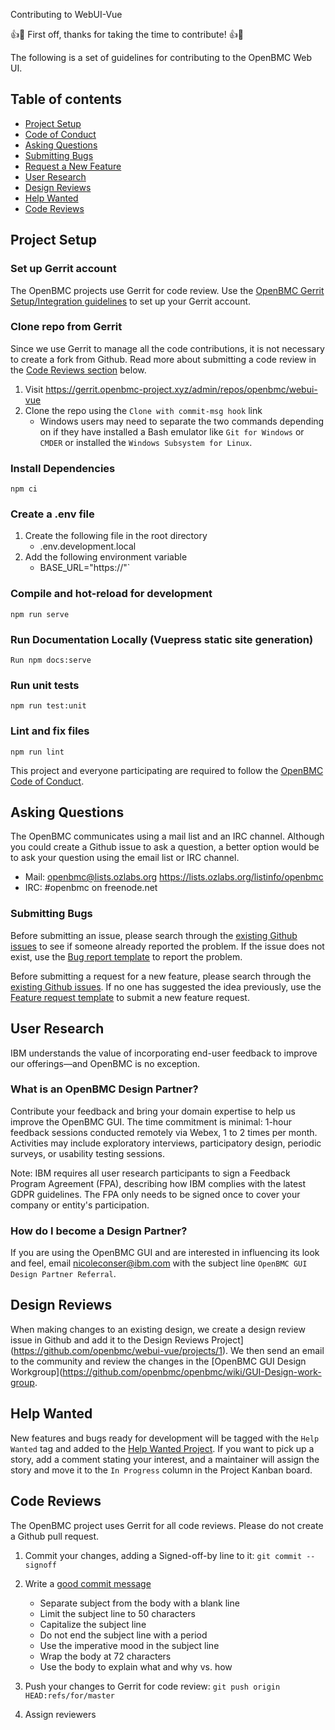 Contributing to WebUI-Vue

:+1::tada: First off, thanks for taking the time to contribute! :+1::tada:

The following is a set of guidelines for contributing to the OpenBMC Web UI.

## Table of contents
- [Project Setup](#project-setup)
- [Code of Conduct](#code-of-conduct)
- [Asking Questions](#asking-questions)
- [Submitting Bugs](#submitting-bugs)
- [Request a New Feature](#request-a-new-feature)
- [User Research](#user-research)
- [Design Reviews](#design-reviews)
- [Help Wanted](#help-wanted)
- [Code Reviews](#code-reviews)

## Project Setup

### Set up Gerrit account
The OpenBMC projects use Gerrit for code review. Use the [OpenBMC Gerrit Setup/Integration guidelines](https://github.com/openbmc/docs/blob/master/development/gerrit-setup.md) to set up your Gerrit account.

### Clone repo from Gerrit
Since we use Gerrit to manage all the code contributions, it is not necessary to create a fork from Github. Read more about submitting a code review in the [Code Reviews section](#code-reviews) below.

1. Visit https://gerrit.openbmc-project.xyz/admin/repos/openbmc/webui-vue
2. Clone the repo using the `Clone with commit-msg hook` link
    - Windows users may need to separate the two commands depending on if they have installed a Bash emulator like `Git for Windows` or `CMDER` or installed the `Windows Subsystem for Linux`.

### Install Dependencies
```
npm ci
```

### Create a .env file
1. Create the following file in the root directory
     - .env.development.local
1. Add the following environment variable
    - BASE_URL="https://<BMC IP address or FQDN>"`


### Compile and hot-reload for development
```
npm run serve
```

### Run Documentation Locally (Vuepress static site generation)
```
Run npm docs:serve
```

### Run unit tests
```
npm run test:unit
```

### Lint and fix files
```
npm run lint
```

This project and everyone participating are required to follow the [OpenBMC Code of Conduct](https://github.com/openbmc/docs/blob/master/code-of-conduct.md).

## Asking Questions
The OpenBMC communicates using a mail list and an IRC channel. Although you could create a Github issue to ask a question, a better option would be to ask your question using the email list or IRC channel.

- Mail: openbmc@lists.ozlabs.org https://lists.ozlabs.org/listinfo/openbmc
- IRC: #openbmc on freenode.net

### Submitting Bugs
Before submitting an issue, please search through the [existing Github issues](https://github.com/openbmc/webui-vue/issues) to see if someone already reported the problem. If the issue does not exist, use the [Bug report template](https://github.com/openbmc/webui-vue/issues/new?assignees=&labels=&template=bug_report.md&title=) to report the problem.

Before submitting a request for a new feature, please search through the [existing Github issues](https://github.com/openbmc/webui-vue/issues). If no one has suggested the idea previously, use the [Feature request template](https://github.com/openbmc/webui-vue/issues/new?assignees=&labels=&template=feature_request.md&title=) to submit a new feature request.

## User Research
IBM understands the value of incorporating end-user feedback to improve our offerings—and OpenBMC is no exception.

### What is an OpenBMC Design Partner?
Contribute your feedback and bring your domain expertise to help us improve the OpenBMC GUI. The time commitment is minimal: 1-hour feedback sessions conducted remotely via Webex, 1 to 2 times per month. Activities may include exploratory interviews, participatory design, periodic surveys, or usability testing sessions.

Note: IBM requires all user research participants to sign a Feedback Program Agreement (FPA), describing how IBM complies with the latest GDPR guidelines. The FPA only needs to be signed once to cover your company or entity's participation.


### How do I become a Design Partner?
If you are using the OpenBMC GUI and are interested in influencing its look and feel, email nicoleconser@ibm.com with the subject line `OpenBMC GUI Design Partner Referral`.

## Design Reviews
When making changes to an existing design, we create a design review issue in Github and add it to the Design Reviews Project](https://github.com/openbmc/webui-vue/projects/1). We then send an email to the community and review the changes in the [OpenBMC GUI Design Workgroup](https://github.com/openbmc/openbmc/wiki/GUI-Design-work-group.

## Help Wanted
New features and bugs ready for development will be tagged with the `Help Wanted` tag and added to the [Help Wanted Project](https://github.com/openbmc/webui-vue/projects/2). If you want to pick up a story, add a comment stating your interest, and a maintainer will assign the story and move it to the `In Progress` column in the Project Kanban board.

## Code Reviews
The OpenBMC project uses Gerrit for all code reviews. Please do not create a Github pull request.

1. Commit your changes, adding a Signed-off-by line to it:  `git commit --signoff`
1. Write a [good commit message](https://chris.beams.io/posts/git-commit/)
    - Separate subject from the body with a blank line
    - Limit the subject line to 50 characters
    - Capitalize the subject line
    - Do not end the subject line with a period
    - Use the imperative mood in the subject line
    - Wrap the body at 72 characters
    - Use the body to explain what and why vs. how

1. Push your changes to Gerrit for code review: `git push origin HEAD:refs/for/master`
1. Assign reviewers



